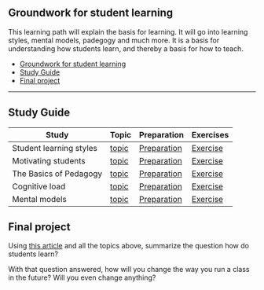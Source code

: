 ## Groundwork for student learning

This learning path will explain the basis for learning. It will go into learning styles, mental models, padegogy and much more. It is a basis for understanding how students learn, and thereby a basis for how to teach.

- [Groundwork for student learning](#groundwork-for-student-learning)
- [Study Guide](#study-guide)
- [Final project](#final-project)

---

## Study Guide

| Study  | Topic  | Preparation  | Exercises  |
|---|---|---|---|
|  Student learning styles | [topic](./../topics/learning-styles.md) | [Preparation](./../topics/learning-styles.md#preparation)  | [Exercise](./../exercises/learning-styles.md)  |
|  Motivating students |  [topic](./../topics/motivating-students.md) | [Preparation](./../topics/motivating-students.md#preparation)  | [Exercise](./../exercises/motivating-students.md)  |
|  The Basics of Pedagogy |  [topic](./../topics/pedagogy.md) | [Preparation](./../topics/pedagogy.md#preparation)  | [Exercise](./../exercises/pedagogy.md)  |
|  Cognitive load |  [topic](./../topics/cognitive-load.md) | [Preparation](./../topics/cognitive-load.md#preparation)  | [Exercise](./../exercises/cognitive-load.md)  |
|  Mental models |  [topic](./../topics/mental-models.md) | [Preparation](./../topics/mental-models.md#preparation)  | [Exercise](./../exercises/mental-models.md)  |


## Final project

Using [this article](https://lo.unisa.edu.au/mod/book/tool/print/index.php?id=610988) and all the topics above, summarize the question how do students learn?

With that question answered, how will you change the way you run a class in the future? Will you even change anything?

